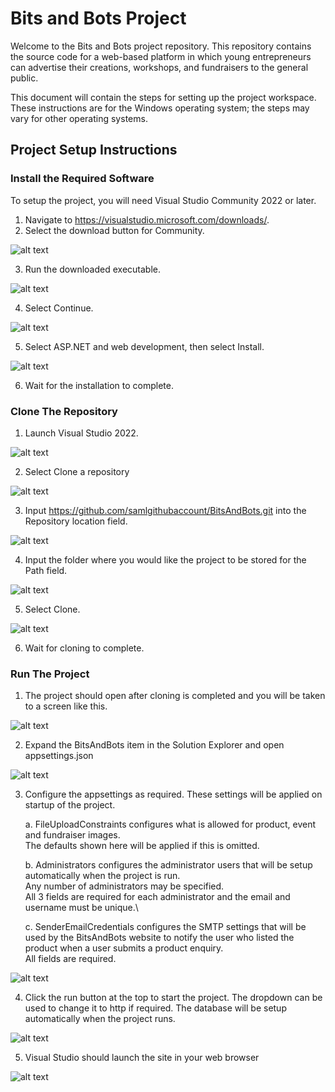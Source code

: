 # Bits and Bots Project

Welcome to the Bits and Bots project repository. This repository contains the source code for a web-based platform in which young entrepreneurs can advertise their creations, workshops, and fundraisers to the general public.

This document will contain the steps for setting up the project workspace. These instructions are for the Windows operating system; the steps may vary for other operating systems.

## Project Setup Instructions
### Install the Required Software
To setup the project, you will need Visual Studio Community 2022 or later.
1. Navigate to https://visualstudio.microsoft.com/downloads/.
2. Select the download button for Community.

![alt text](https://github.com/samlgithubaccount/BitsAndBots/blob/a49201a56cae93ac55306f533b4dcc04a627204c/ReadMeImages/p1s2.png?raw=true)

3. Run the downloaded executable.

![alt text](https://github.com/samlgithubaccount/BitsAndBots/blob/a49201a56cae93ac55306f533b4dcc04a627204c/ReadMeImages/p1s3.png?raw=true)

4. Select Continue.

![alt text](https://github.com/samlgithubaccount/BitsAndBots/blob/a49201a56cae93ac55306f533b4dcc04a627204c/ReadMeImages/p1s4.png?raw=true)

5. Select ASP.NET and web development, then select Install.

![alt text](https://github.com/samlgithubaccount/BitsAndBots/blob/a49201a56cae93ac55306f533b4dcc04a627204c/ReadMeImages/p1s5.png?raw=true)

6. Wait for the installation to complete.

### Clone The Repository
1. Launch Visual Studio 2022.

![alt text](https://github.com/samlgithubaccount/BitsAndBots/blob/a49201a56cae93ac55306f533b4dcc04a627204c/ReadMeImages/p2s1.png?raw=true)

2. Select Clone a repository

![alt text](https://github.com/samlgithubaccount/BitsAndBots/blob/a49201a56cae93ac55306f533b4dcc04a627204c/ReadMeImages/p2s2.png?raw=true)

3. Input https://github.com/samlgithubaccount/BitsAndBots.git into the Repository location field.

![alt text](https://github.com/samlgithubaccount/BitsAndBots/blob/a49201a56cae93ac55306f533b4dcc04a627204c/ReadMeImages/p2s3.png?raw=true)

4. Input the folder where you would like the project to be stored for the Path field.

![alt text](https://github.com/samlgithubaccount/BitsAndBots/blob/a49201a56cae93ac55306f533b4dcc04a627204c/ReadMeImages/p2s4.png?raw=true)

5. Select Clone.

![alt text](https://github.com/samlgithubaccount/BitsAndBots/blob/a49201a56cae93ac55306f533b4dcc04a627204c/ReadMeImages/p2s5.png?raw=true)

6. Wait for cloning to complete.

### Run The Project
1. The project should open after cloning is completed and you will be taken to a screen like this.

![alt text](https://github.com/samlgithubaccount/BitsAndBots/blob/a49201a56cae93ac55306f533b4dcc04a627204c/ReadMeImages/p3s1.png?raw=true)

2. Expand the BitsAndBots item in the Solution Explorer and open appsettings.json

![alt text](https://github.com/samlgithubaccount/BitsAndBots/blob/a49201a56cae93ac55306f533b4dcc04a627204c/ReadMeImages/p3s2.png?raw=true)

3. Configure the appsettings as required. These settings will be applied on startup of the project.

    a. FileUploadConstraints configures what is allowed for product, event and fundraiser images.\
    The defaults shown here will be applied if this is omitted.
    
    b. Administrators configures the administrator users that will be setup automatically when the project is run.\
    Any number of administrators may be specified.\
    All 3 fields are required for each administrator and the email and username must be unique.\
    
    c. SenderEmailCredentials configures the SMTP settings that will be used by the BitsAndBots website to notify the user who listed the product when a user submits a product enquiry.\
    All fields are required.

![alt text](https://github.com/samlgithubaccount/BitsAndBots/blob/master/ReadMeImages/p3s3.png?raw=true)

4. Click the run button at the top to start the project. The dropdown can be used to change it to http if required. The database will be setup automatically when the project runs.

![alt text](https://github.com/samlgithubaccount/BitsAndBots/blob/master/ReadMeImages/p3s4.png?raw=true)

5. Visual Studio should launch the site in your web browser

![alt text](https://github.com/samlgithubaccount/BitsAndBots/blob/master/ReadMeImages/p3s5.png?raw=true)
